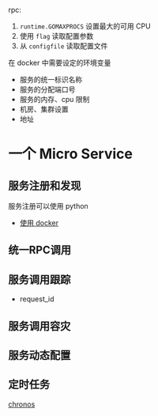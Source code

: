 
rpc:

1. `runtime.GOMAXPROCS` 设置最大的可用 CPU
2. 使用 `flag` 读取配置参数
3. 从 `configfile` 读取配置文件

在 docker 中需要设定的环境变量

+ 服务的统一标识名称
+ 服务的分配端口号
+ 服务的内存、cpu 限制
+ 机房、集群设置
+ 地址

# 一个 Micro Service

## 服务注册和发现

服务注册可以使用 python

+ [使用 docker](https://github.com/yeasy/docker-compose-files/blob/master/consul-discovery/docker-compose.yml)

## 统一RPC调用

## 服务调用跟踪

+ request_id

## 服务调用容灾

## 服务动态配置

## 定时任务

[chronos](https://mesos.github.io/chronos/)
